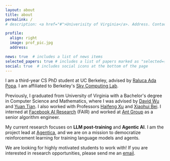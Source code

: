 ```yaml
---
layout: about
title: about
permalink: /
# description: <a href="#">Univerisity of Virginia</a>. Address. Contacts. Moto. Etc.

profile:
  align: right
  image: prof_pic.jpg
  address: 

news: true  # includes a list of news items
selected_papers: true # includes a list of papers marked as "selected={true}"
social: true  # includes social icons at the bottom of the page
---
```


I am a third-year CS PhD student at UC Berkeley, advised by [Raluca Ada Popa](https://people.eecs.berkeley.edu/~raluca/). I am affiliated to Berkeley's [Sky Computing Lab](https://sky.cs.berkeley.edu/).

Previously, I graduated from University of Virginia with a Bachelor's degree in Computer Science and Mathematics, where I was advised by [David Wu](https://www.cs.utexas.edu/~dwu4/) and [Yuan Tian](https://www.ytian.info/). I also worked with Professors [Haifeng Xu](https://www.haifeng-xu.com/) and [Xiaohui Bei](https://personal.ntu.edu.sg/xhbei/). I interned at [Facebook AI Research](https://ai.meta.com/) (FAIR) and worked at [Ant Group](https://www.antgroup.com/en) as a senior algorithm engineer.

My current research focuses on **LLM post-training** and **Agentic AI**. I am the project lead at [Agentica](https://agentica-project.com/index.html), and we are on a mission to democratize reinforcement learning for training language models and agents.

We are looking for highly motivated students to work with! If you are interested in research opportunities, please send me an [email](mailto:sijuntan@berkeley.edu).